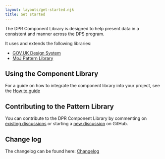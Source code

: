```yaml
---
layout: layouts/get-started.njk
title: Get started
---
```


The DPR Component Library is designed to help present data in a consistent and manner across the DPS program.

It uses and extends the following libraries:

- [GOV.UK Design System](https://design-system.service.gov.uk/)
- [MoJ Pattern Library](https://design-patterns.service.justice.gov.uk/)

## Using the Component Library 

For a guide on how to integrate the component library into your project, see the [How to guide](/get-started/integrating-the-library)

## Contributing to the Pattern Library

You can contribute to the DPR Component Library by commenting on [existing discussions](https://github.com/ministryofjustice/hmpps-digital-prison-reporting-frontend/discussions) or starting a [new discussion](https://github.com/ministryofjustice/hmpps-digital-prison-reporting-frontend/discussions/new) on GitHub.

## Change log

The changelog can be found here: [Changelog](https://github.com/ministryofjustice/hmpps-digital-prison-reporting-frontend/blob/main/CHANGELOG.md)
